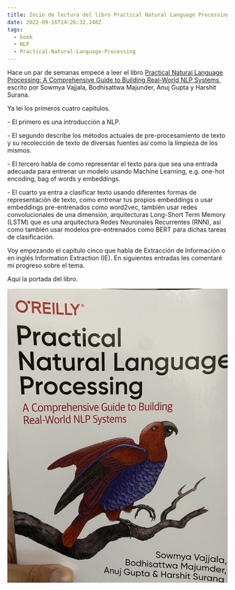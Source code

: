 ```yaml
---
title: Incio de lectura del libro Practical Natural Language Processing
date: 2022-09-16T14:26:32.148Z
tags:
  - book
  - NLP
  - Practical-Natural-Language-Processing
---
```

Hace un par de semanas empecé a leer el libro [Practical Natural Language Processing: A Comprehensive Guide to Building Real-World NLP Systems,](https://www.goodreads.com/en/book/show/48816582) escrito por Sowmya Vajjala, Bodhisattwa Majunder, Anuj Gupta y Harshit Surana.

Ya leí los primeros cuatro capítulos.

\- El primero es una introducción a NLP.

\- El segundo describe los métodos actuales de pre-procesamiento de texto y su recolección de texto de diversas fuentes así como la limpieza de los mismos.

\- El tercero habla de como representar el texto para que sea una entrada adecuada para entrenar un modelo usando Machine Learning, e.g. one-hot encoding, bag of words y embeddings.

\- El cuarto ya entra a clasificar texto usando diferentes formas de representación de texto, como entrenar tus propios embeddings o usar embeddings pre-entrenados como word2vec, también usar redes convolucionales de una dimensión, arquitecturas Long-Short Term Memory (LSTM) que es una arquitectura Redes Neuronales Recurrentes (RNN), así como también usar modelos pre-entrenados como BERT para dichas tareas de clasificación.

Voy empezando el capítulo cinco que habla de Extracción de Información o en inglés Information Extraction (IE). En siguientes entradas les comentaré mi progreso sobre el tema.

A﻿quí la portada del libro.

![Libro títulado en inglés Practical Natural Language Processing, de portada tienen un pájaro parecido a un cotorro de color rojo con la panza púrpura parado en una pata sobre una rama](img_4962.jpeg)